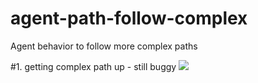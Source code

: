 # agent-path-follow-complex
Agent behavior to follow more complex paths

#1. getting complex path up - still buggy
<img src = "https://media.giphy.com/media/l2Sq3Q2KbumUTP3DG/giphy.gif"/>
